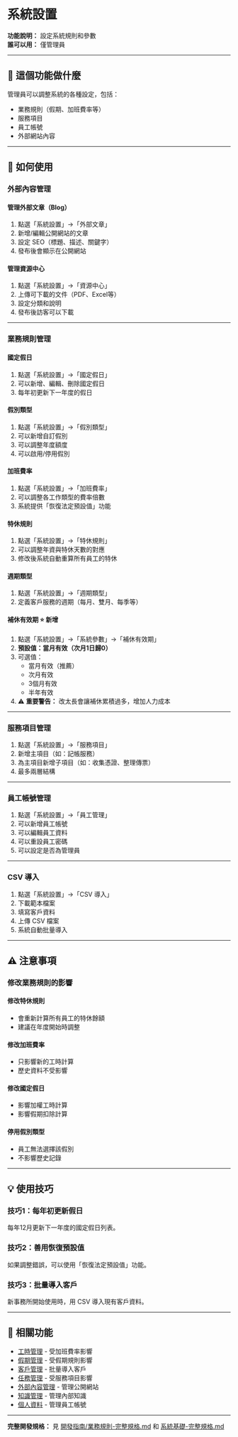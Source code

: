 # 系統設置

**功能說明：** 設定系統規則和參數  
**誰可以用：** 僅管理員

---

## 🎯 這個功能做什麼

管理員可以調整系統的各種設定，包括：
- 業務規則（假期、加班費率等）
- 服務項目
- 員工帳號
- 外部網站內容

---

## 📱 如何使用

### 外部內容管理

#### 管理外部文章（Blog）
1. 點選「系統設置」→「外部文章」
2. 新增/編輯公開網站的文章
3. 設定 SEO（標題、描述、關鍵字）
4. 發布後會顯示在公開網站

#### 管理資源中心
1. 點選「系統設置」→「資源中心」
2. 上傳可下載的文件（PDF、Excel等）
3. 設定分類和說明
4. 發布後訪客可以下載

---

### 業務規則管理

#### 國定假日
1. 點選「系統設置」→「國定假日」
2. 可以新增、編輯、刪除國定假日
3. 每年初更新下一年度的假日

#### 假別類型
1. 點選「系統設置」→「假別類型」
2. 可以新增自訂假別
3. 可以調整年度額度
4. 可以啟用/停用假別

#### 加班費率
1. 點選「系統設置」→「加班費率」
2. 可以調整各工作類型的費率倍數
3. 系統提供「恢復法定預設值」功能

#### 特休規則
1. 點選「系統設置」→「特休規則」
2. 可以調整年資與特休天數的對應
3. 修改後系統自動重算所有員工的特休

#### 週期類型
1. 點選「系統設置」→「週期類型」
2. 定義客戶服務的週期（每月、雙月、每季等）

#### 補休有效期 ⭐ 新增
1. 點選「系統設置」→「系統參數」→「補休有效期」
2. **預設值：當月有效（次月1日歸0）**
3. 可選值：
   - 當月有效（推薦）
   - 次月有效
   - 3個月有效
   - 半年有效
4. ⚠️ **重要警告：** 改太長會讓補休累積過多，增加人力成本

---

### 服務項目管理
1. 點選「系統設置」→「服務項目」
2. 新增主項目（如：記帳服務）
3. 為主項目新增子項目（如：收集憑證、整理傳票）
4. 最多兩層結構

---

### 員工帳號管理
1. 點選「系統設置」→「員工管理」
2. 可以新增員工帳號
3. 可以編輯員工資料
4. 可以重設員工密碼
5. 可以設定是否為管理員

---

### CSV 導入
1. 點選「系統設置」→「CSV 導入」
2. 下載範本檔案
3. 填寫客戶資料
4. 上傳 CSV 檔案
5. 系統自動批量導入

---

## ⚠️ 注意事項

### 修改業務規則的影響

#### 修改特休規則
- 會重新計算所有員工的特休餘額
- 建議在年度開始時調整

#### 修改加班費率
- 只影響新的工時計算
- 歷史資料不受影響

#### 修改國定假日
- 影響加權工時計算
- 影響假期扣除計算

#### 停用假別類型
- 員工無法選擇該假別
- 不影響歷史記錄

---

## 💡 使用技巧

### 技巧1：每年初更新假日
每年12月更新下一年度的國定假日列表。

### 技巧2：善用恢復預設值
如果調整錯誤，可以使用「恢復法定預設值」功能。

### 技巧3：批量導入客戶
新事務所開始使用時，用 CSV 導入現有客戶資料。

---

## 🔗 相關功能

- [工時管理](./工時管理.md) - 受加班費率影響
- [假期管理](./假期管理.md) - 受假期規則影響
- [客戶管理](./客戶管理.md) - 批量導入客戶
- [任務管理](./任務管理.md) - 受服務項目影響
- [外部內容管理](./外部內容管理.md) - 管理公開網站
- [知識管理](./知識管理.md) - 管理內部知識
- [個人資料](./個人資料.md) - 管理員工帳號

---

**完整開發規格：** 見 [開發指南/業務規則-完整規格.md](../開發指南/業務規則-完整規格.md) 和 [系統基礎-完整規格.md](../開發指南/系統基礎-完整規格.md)

